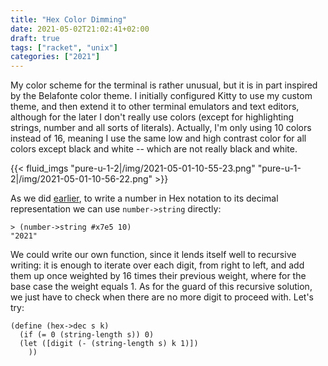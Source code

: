 ```yaml
---
title: "Hex Color Dimming"
date: 2021-05-02T21:02:41+02:00
draft: true
tags: ["racket", "unix"]
categories: ["2021"]
---
```


My color scheme for the terminal is rather unusual, but it is in part inspired by the Belafonte color theme. I initially configured Kitty to use my custom theme, and then extend it to other terminal emulators and text editors, although for the later I don't really use colors (except for highlighting strings, number and all sorts of literals). Actually, I'm only using 10 colors instead of 16, meaning I use the same low and high contrast color for all colors except black and white -- which are not really black and white.

{{< fluid_imgs
"pure-u-1-2|/img/2021-05-01-10-55-23.png"
"pure-u-1-2|/img/2021-05-01-10-56-22.png" >}}

As we did [earlier](/post/hex-to-base64/), to write a number in Hex notation to its decimal representation we can use `number->string` directly:

```racket
> (number->string #x7e5 10)
"2021"
```

We could write our own function, since it lends itself well to recursive writing: it is enough to iterate over each digit, from right to left, and add them up once weighted by 16 times their previous weight, where for the base case the weight equals 1. As for the guard of this recursive solution, we just have to check when there are no more digit to proceed with. Let's try:

```racket
(define (hex->dec s k)
  (if (= 0 (string-length s)) 0)
  (let ([digit (- (string-length s) k 1)])
    ))
```
